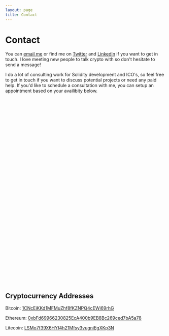 ```yaml
---
layout: page
title: Contact
---
```


# Contact

You can [email me](mailto:michael@crypto-consult.co) or find me on [Twitter](https://twitter.com/LewellenMichael) and [LinkedIn](https://twitter.com/LewellenMichael) if you want to get in touch. I love meeting new people to talk crypto with so don't hesitate to send a message!

I do a lot of consulting work for Solidity development and ICO's, so feel free to get in touch if you want to discuss potential projects or need any paid help. If you'd like to schedule a consultation with me, you can setup an appointment based on your availibity below.

<div>
 <!-- Calendly inline widget begin -->
<div class="calendly-inline-widget" data-url="https://calendly.com/michael-crypto-consult/30min" style="min-width:320px;height:580px;"></div>
<script type="text/javascript" src="https://assets.calendly.com/assets/external/widget.js"></script>
<!-- Calendly inline widget end -->
</div>


## Cryptocurrency Addresses

Bitcoin: [1CNcEiKKd1MFMuZhf8fKZNPQ4cEWi69rhG](https://blockchain.info/address/1CNcEiKKd1MFMuZhf8fKZNPQ4cEWi69rhG)

Ethereum: [0xbFd69966230825EcA400b9EB8Bc269ced7bA5a78](https://etherscan.io/address/0xbfd69966230825eca400b9eb8bc269ced7ba5a78)

Litecoin: [LSMo7f39X6HYf4h21Mfsy3vugniEgXKp3N](https://live.blockcypher.com/ltc/address/LSMo7f39X6HYf4h21Mfsy3vugniEgXKp3N/)
